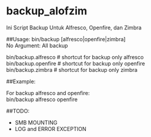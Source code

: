 # backup_alofzim
Ini Script Backup Untuk Alfresco, Openfire, dan Zimbra

##Usage:
bin/backup [alfresco|openfire|zimbra]  
No Argument: All backup

bin/backup.alfresco # shortcut for backup only alfresco  
bin/backup.openfire # shortcut for backup only openfire  
bin/backup.zimbra # shortcut for backup only zimbra  

##Example:

For backup alfresco and openfire:  
bin/backup alfresco openfire

##TODO:
* SMB MOUNTING
* LOG and ERROR EXCEPTION
